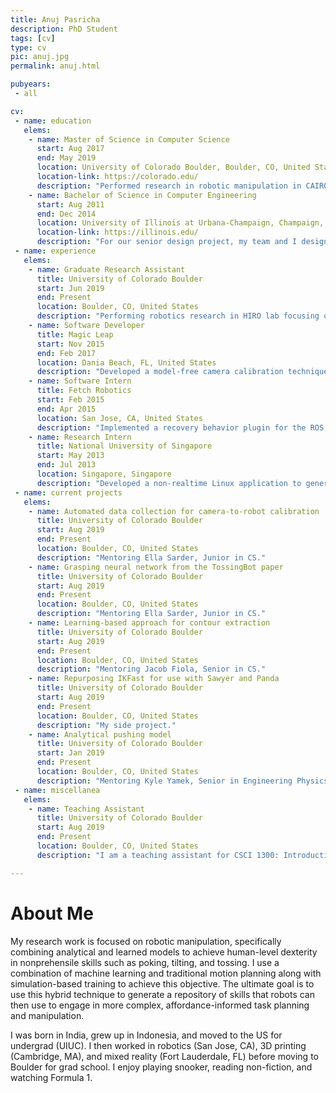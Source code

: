 ```yaml
---
title: Anuj Pasricha
description: PhD Student
tags: [cv]
type: cv
pic: anuj.jpg
permalink: anuj.html

pubyears:
 - all

cv:
 - name: education
   elems:
    - name: Master of Science in Computer Science
      start: Aug 2017
      end: May 2019
      location: University of Colorado Boulder, Boulder, CO, United States
      location-link: https://colorado.edu/
      description: "Performed research in robotic manipulation in CAIRO Lab with Bradley Hayes."
    - name: Bachelor of Science in Computer Engineering
      start: Aug 2011
      end: Dec 2014
      location: University of Illinois at Urbana-Champaign, Champaign, IL, United States
      location-link: https://illinois.edu/
      description: "For our senior design project, my team and I designed and tested the central PCB for a CubeSat that was launched in May 2015."
 - name: experience
   elems:
    - name: Graduate Research Assistant
      title: University of Colorado Boulder
      start: Jun 2019
      end: Present
      location: Boulder, CO, United States
      description: "Performing robotics research in HIRO lab focusing on model-based approaches to dexterous manipulation. Also mentoring undergraduate students."
    - name: Software Developer
      title: Magic Leap
      start: Nov 2015
      end: Feb 2017
      location: Dania Beach, FL, United States
      description: "Developed a model-free camera calibration technique in C++."
    - name: Software Intern
      title: Fetch Robotics
      start: Feb 2015
      end: Apr 2015
      location: San Jose, CA, United States
      description: "Implemented a recovery behavior plugin for the ROS navigation stack in C++."
    - name: Research Intern
      title: National University of Singapore
      start: May 2013
      end: Jul 2013
      location: Singapore, Singapore
      description: "Developed a non-realtime Linux application to generate 3D models of objects using the Microsoft Kinect sensor and the Point Cloud Library."
 - name: current projects
   elems:
    - name: Automated data collection for camera-to-robot calibration 
      title: University of Colorado Boulder
      start: Aug 2019
      end: Present
      location: Boulder, CO, United States
      description: "Mentoring Ella Sarder, Junior in CS."
    - name: Grasping neural network from the TossingBot paper
      title: University of Colorado Boulder
      start: Aug 2019
      end: Present
      location: Boulder, CO, United States
      description: "Mentoring Ella Sarder, Junior in CS."
    - name: Learning-based approach for contour extraction
      title: University of Colorado Boulder
      start: Aug 2019
      end: Present
      location: Boulder, CO, United States
      description: "Mentoring Jacob Fiola, Senior in CS."
    - name: Repurposing IKFast for use with Sawyer and Panda
      title: University of Colorado Boulder
      start: Aug 2019
      end: Present
      location: Boulder, CO, United States
      description: "My side project."
    - name: Analytical pushing model
      title: University of Colorado Boulder
      start: Jan 2019
      end: Present
      location: Boulder, CO, United States
      description: "Mentoring Kyle Yamek, Senior in Engineering Physics and CS."
 - name: miscellanea
   elems:
    - name: Teaching Assistant
      title: University of Colorado Boulder
      start: Aug 2019
      end: Present
      location: Boulder, CO, United States
      description: "I am a teaching assistant for CSCI 1300: Introduction to Computer Science, a class that covers the basics of computer programming using C++."

---
```

# About Me

My research work is focused on robotic manipulation, specifically combining analytical and learned models to achieve human-level dexterity in nonprehensile skills such as poking, tilting, and tossing. I use a combination of machine learning and traditional motion planning along with simulation-based training to achieve this objective. The ultimate goal is to use this hybrid technique to generate a repository of skills that robots can then use to engage in more complex, affordance-informed task planning and manipulation.

I was born in India, grew up in Indonesia, and moved to the US for undergrad (UIUC). I then worked in robotics (San Jose, CA), 3D printing (Cambridge, MA), and mixed reality (Fort Lauderdale, FL) before moving to Boulder for grad school. I enjoy playing snooker, reading non-fiction, and watching Formula 1.

